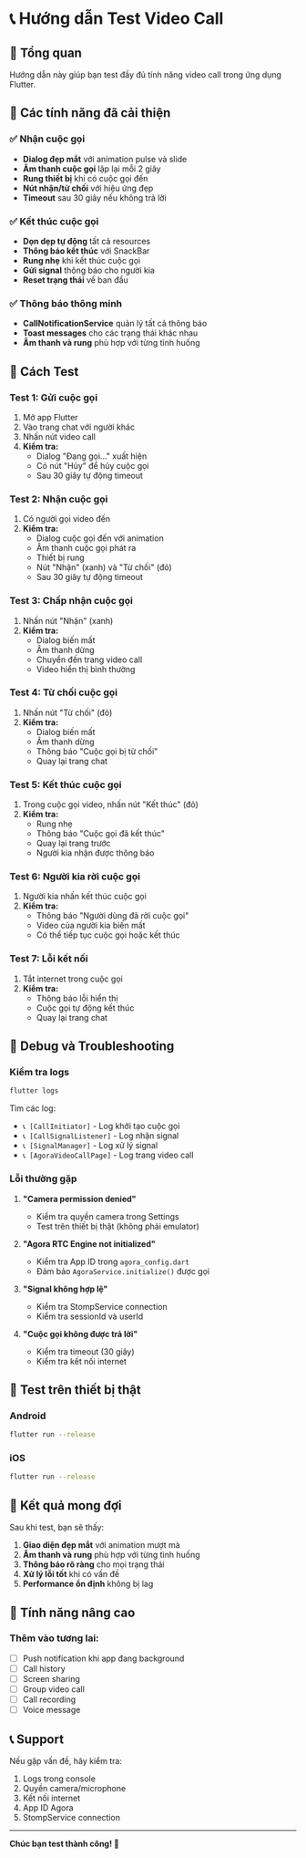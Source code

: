 # 📞 Hướng dẫn Test Video Call

## 🎯 Tổng quan
Hướng dẫn này giúp bạn test đầy đủ tính năng video call trong ứng dụng Flutter.

## 🚀 Các tính năng đã cải thiện

### ✅ **Nhận cuộc gọi**
- **Dialog đẹp mắt** với animation pulse và slide
- **Âm thanh cuộc gọi** lặp lại mỗi 2 giây
- **Rung thiết bị** khi có cuộc gọi đến
- **Nút nhận/từ chối** với hiệu ứng đẹp
- **Timeout** sau 30 giây nếu không trả lời

### ✅ **Kết thúc cuộc gọi**
- **Dọn dẹp tự động** tất cả resources
- **Thông báo kết thúc** với SnackBar
- **Rung nhẹ** khi kết thúc cuộc gọi
- **Gửi signal** thông báo cho người kia
- **Reset trạng thái** về ban đầu

### ✅ **Thông báo thông minh**
- **CallNotificationService** quản lý tất cả thông báo
- **Toast messages** cho các trạng thái khác nhau
- **Âm thanh và rung** phù hợp với từng tình huống

## 🧪 Cách Test

### **Test 1: Gửi cuộc gọi**
1. Mở app Flutter
2. Vào trang chat với người khác
3. Nhấn nút video call
4. **Kiểm tra:**
   - Dialog "Đang gọi..." xuất hiện
   - Có nút "Hủy" để hủy cuộc gọi
   - Sau 30 giây tự động timeout

### **Test 2: Nhận cuộc gọi**
1. Có người gọi video đến
2. **Kiểm tra:**
   - Dialog cuộc gọi đến với animation
   - Âm thanh cuộc gọi phát ra
   - Thiết bị rung
   - Nút "Nhận" (xanh) và "Từ chối" (đỏ)
   - Sau 30 giây tự động timeout

### **Test 3: Chấp nhận cuộc gọi**
1. Nhấn nút "Nhận" (xanh)
2. **Kiểm tra:**
   - Dialog biến mất
   - Âm thanh dừng
   - Chuyển đến trang video call
   - Video hiển thị bình thường

### **Test 4: Từ chối cuộc gọi**
1. Nhấn nút "Từ chối" (đỏ)
2. **Kiểm tra:**
   - Dialog biến mất
   - Âm thanh dừng
   - Thông báo "Cuộc gọi bị từ chối"
   - Quay lại trang chat

### **Test 5: Kết thúc cuộc gọi**
1. Trong cuộc gọi video, nhấn nút "Kết thúc" (đỏ)
2. **Kiểm tra:**
   - Rung nhẹ
   - Thông báo "Cuộc gọi đã kết thúc"
   - Quay lại trang trước
   - Người kia nhận được thông báo

### **Test 6: Người kia rời cuộc gọi**
1. Người kia nhấn kết thúc cuộc gọi
2. **Kiểm tra:**
   - Thông báo "Người dùng đã rời cuộc gọi"
   - Video của người kia biến mất
   - Có thể tiếp tục cuộc gọi hoặc kết thúc

### **Test 7: Lỗi kết nối**
1. Tắt internet trong cuộc gọi
2. **Kiểm tra:**
   - Thông báo lỗi hiển thị
   - Cuộc gọi tự động kết thúc
   - Quay lại trang chat

## 🔧 Debug và Troubleshooting

### **Kiểm tra logs**
```bash
flutter logs
```

Tìm các log:
- `📞 [CallInitiator]` - Log khởi tạo cuộc gọi
- `📞 [CallSignalListener]` - Log nhận signal
- `📞 [SignalManager]` - Log xử lý signal
- `📞 [AgoraVideoCallPage]` - Log trang video call

### **Lỗi thường gặp**

1. **"Camera permission denied"**
   - Kiểm tra quyền camera trong Settings
   - Test trên thiết bị thật (không phải emulator)

2. **"Agora RTC Engine not initialized"**
   - Kiểm tra App ID trong `agora_config.dart`
   - Đảm bảo `AgoraService.initialize()` được gọi

3. **"Signal không hợp lệ"**
   - Kiểm tra StompService connection
   - Kiểm tra sessionId và userId

4. **"Cuộc gọi không được trả lời"**
   - Kiểm tra timeout (30 giây)
   - Kiểm tra kết nối internet

## 📱 Test trên thiết bị thật

### **Android**
```bash
flutter run --release
```

### **iOS**
```bash
flutter run --release
```

## 🎉 Kết quả mong đợi

Sau khi test, bạn sẽ thấy:

1. **Giao diện đẹp mắt** với animation mượt mà
2. **Âm thanh và rung** phù hợp với từng tình huống
3. **Thông báo rõ ràng** cho mọi trạng thái
4. **Xử lý lỗi tốt** khi có vấn đề
5. **Performance ổn định** không bị lag

## 🚀 Tính năng nâng cao

### **Thêm vào tương lai:**
- [ ] Push notification khi app đang background
- [ ] Call history
- [ ] Screen sharing
- [ ] Group video call
- [ ] Call recording
- [ ] Voice message

## 📞 Support

Nếu gặp vấn đề, hãy kiểm tra:
1. Logs trong console
2. Quyền camera/microphone
3. Kết nối internet
4. App ID Agora
5. StompService connection

---

**Chúc bạn test thành công! 🎉**
